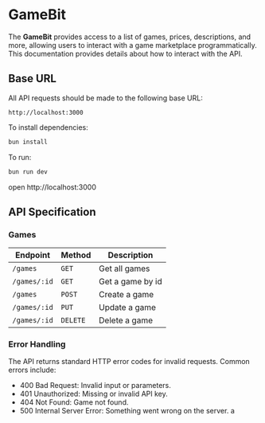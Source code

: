 # GameBit

The **GameBit** provides access to a list of games, prices, descriptions, and more, allowing users to interact with a game marketplace programmatically. This documentation provides details about how to interact with the API.

## Base URL

All API requests should be made to the following base URL:

```
http://localhost:3000
```

To install dependencies:

```sh
bun install
```

To run:

```sh
bun run dev
```

open http://localhost:3000

## API Specification

### Games

| Endpoint     | Method   | Description      |
| ------------ | -------- | ---------------- |
| `/games`     | `GET`    | Get all games    |
| `/games/:id` | `GET`    | Get a game by id |
| `/games`     | `POST`   | Create a game    |
| `/games/:id` | `PUT`    | Update a game    |
| `/games/:id` | `DELETE` | Delete a game    |

### Error Handling

The API returns standard HTTP error codes for invalid requests. Common errors include:

- 400 Bad Request: Invalid input or parameters.
- 401 Unauthorized: Missing or invalid API key.
- 404 Not Found: Game not found.
- 500 Internal Server Error: Something went wrong on the server.
  a
